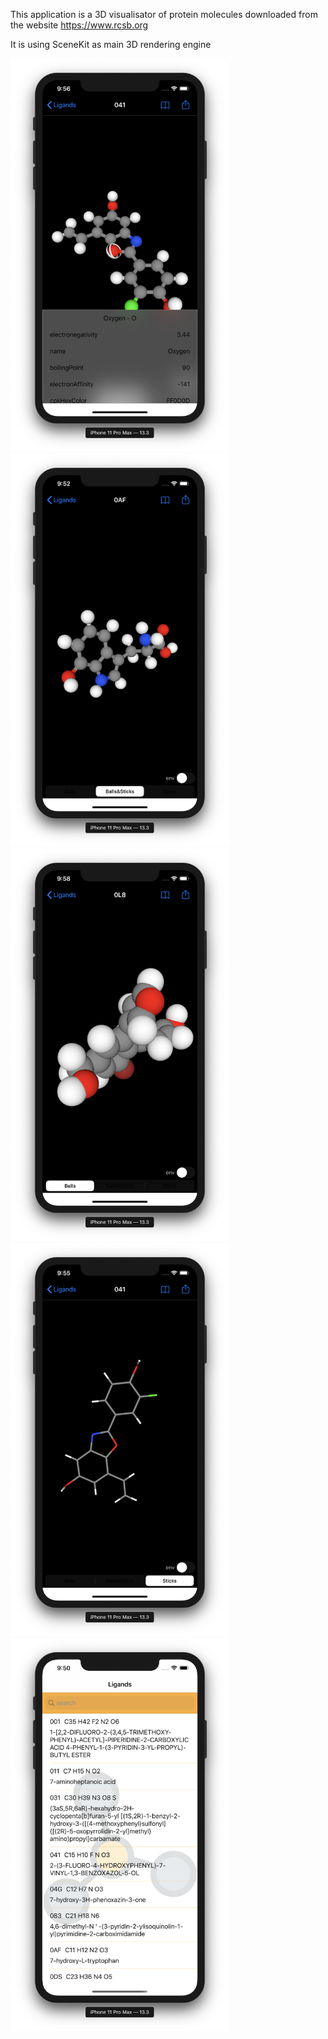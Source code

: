 This application is a 3D visualisator of protein molecules downloaded from the website https://www.rcsb.org

It is using SceneKit as main 3D rendering engine

<img src="assets/img/projects/SwiftyProtein/atom-infos.png" width=350>
<img src="assets/img/projects/SwiftyProtein/balls-n-sticks.png" width=350>
<img src="assets/img/projects/SwiftyProtein/balls.png" width=350>
<img src="assets/img/projects/SwiftyProtein/sticks.png" width=350>
<img src="assets/img/projects/SwiftyProtein/tableView.png" width=350>

